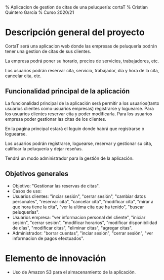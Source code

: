 % Aplicacion de gestion de citas de una peluquería: cortaT
% Cristian Quintero García
% Curso 2020/21

# Descripción general del proyecto

CortaT será una aplicacion web donde las empresas de peluquería podrán tener una gestion de citas de sus clientes.

La empresa podrá poner su horario, precios de servicios, trabajadores, etc.

Los usuarios podrán reservar cita, servicio, trabajador, día y hora de la cita, cancelar cita, etc.

## Funcionalidad principal de la aplicación

La funcionalidad principal de la aplicación será permitir a los usuarios(tanto usuarios clientes como usuarios empresas) registrarse y loguearse. Para los usuarios clientes reservar cita y poder modificarla. Para los usuarios empresa poder gestionar las citas de los clientes.

En la pagina principal estará el loguin donde habrá que registrarse o loguearse.

Los usuarios podrán registrarse, loguearse, reservar y gestionar su cita, calificar la peluquería y dejar reseñas.

Tendrá un modo administrador para la gestión de la aplicación.

## Objetivos generales

- Objetivo: "Gestionar las reservas de citas".
- Casos de uso:
- Usuarios clientes: "inciar sesión", "cerrar sesión", "cambiar datos personales", "reservar cita", "cancelar cita", "modificar cita", "mirar a que hora tiene la cita", "ver la ultima cita que ha tenido", "buscar peluquerías".
- Usuarios empresa: "ver informacion personal del cliente", "iniciar sesión", "cerrar sesión", "modificar horarios", "modificar disponibilidad de días", "modificar citas", "eliminar citas", "agregar citas".
- Administrador: "borrar cuentas", "inciar sesión", "cerrar sesión", "ver informacion de pagos efectuados".

# Elemento de innovación

- Uso de Amazon S3 para el almacenamiento de la aplicación.
